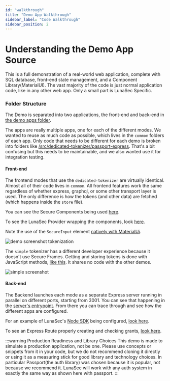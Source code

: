```yaml
---
id: "walkthrough"
title: "Demo App Walkthrough"
sidebar_label: "Code Walkthrough"
sidebar_position: 2
---
```

<!--
  ~ Copyright by LunaSec (owned by Refinery Labs, Inc)
  ~
  ~ Licensed under the Creative Commons Attribution-ShareAlike 4.0 International
  ~ (the "License"); you may not use this file except in compliance with the
  ~ License. You may obtain a copy of the License at
  ~
  ~ https://creativecommons.org/licenses/by-sa/4.0/legalcode
  ~
  ~ See the License for the specific language governing permissions and
  ~ limitations under the License.
  ~
-->
# Understanding the Demo App Source
This is a full demonstration of a real-world web application, complete with SQL database, front-end state management, and a Component Library(MaterialUI).
The vast majority of the code
is just normal application code, like in any other web app.  Only a small part is LunaSec Specific.

### Folder Structure
The Demo is separated into two applications, the front-end and back-end in 
[the demo apps folder](https://github.com/lunasec-io/lunasec-monorepo/tree/master/lunadefend/js/demo-apps/packages).

The apps are really multiple apps, one for each of the different modes. We wanted to reuse as much code as possible, 
which lives in the `common` folders of each app. Only code that needs to be different for each demo is broken into 
folders like [/src/dedicated-tokenizer/passport-express](https://github.com/lunasec-io/lunasec-monorepo/tree/demo-app-refactor/js/demo-apps/packages/demo-back-end/src/dedicated-tokenizer/passport-express).
That's a bit confusing but this needs to be maintainable, and we also wanted use it for integration testing.

#### Front-end
The frontend modes that use the `dedicated-tokenizer` are virtually identical. Almost all of their code lives in `common`.
All frontend features work the same regardless of whether express, graphql, or some other transport layer is used. 
The only difference is how the tokens (and other data) are fetched (which happens inside the `store` file).

You can see the Secure Components being used 
[here](https://github.com/lunasec-io/lunasec-monorepo/tree/demo-app-refactor/js/demo-apps/packages/react-front-end/src/common/components/secure-components).

To see the LunaSec Provider wrapping the components, look 
[here](https://github.com/lunasec-io/lunasec-monorepo/blob/de384d69d4c78e6b39505561c6c25b6a34a34e23/js/demo-apps/packages/react-front-end/src/common/App.tsx#L37).

Note the use of the `SecureInput` element 
[natively with MaterialUi](https://github.com/lunasec-io/lunasec-monorepo/blob/de384d69d4c78e6b39505561c6c25b6a34a34e23/js/demo-apps/packages/react-front-end/src/common/components/secure-components/SecureInputDemo.tsx#L118).

![demo screenshot tokenization](/img/demo-app-tokenization.png)


The `simple` tokenizer has a different developer experience because it doesn't use Secure Frames.
Getting and storing tokens is done with JavaScript methods, 
[like this](https://github.com/lunasec-io/lunasec-monorepo/blob/de384d69d4c78e6b39505561c6c25b6a34a34e23/js/demo-apps/packages/react-front-end/src/simple-tokenizer/components/secure-components/TokenizeDemo.tsx#L23).
It shares no code with the other demos.

![simple screenshot](/img/demo-app-simple.png)

#### Back-end
The Backend launches each mode as a separate Express server running in parallel on different ports, starting from 3001.
You can see that happening in the [server's entrypoint](https://github.com/lunasec-io/lunasec-monorepo/blob/demo-app-refactor/js/demo-apps/packages/demo-back-end/src/main.ts).
From there you can trace through and see how the different apps are configured.

For an example of LunaSec's [Node SDK](../../node-sdk/index.md) being configured, 
[look here](https://github.com/lunasec-io/lunasec-monorepo/blob/de384d69d4c78e6b39505561c6c25b6a34a34e23/js/demo-apps/packages/demo-back-end/src/dedicated-tokenizer/passport-express/config/configure-lunasec.ts).

To see an Express Route properly creating and checking grants, 
[look here](https://github.com/lunasec-io/lunasec-monorepo/blob/de384d69d4c78e6b39505561c6c25b6a34a34e23/js/demo-apps/packages/demo-back-end/src/dedicated-tokenizer/passport-express/routes/user-router.ts#L17).

:::warning Production Readiness and Library Choices
This demo is made to simulate a production application, not be one.  Please use concepts or snippets from it in your code, but we do not 
recommend cloning it directly or using it as a measuring stick for good library and technology choices.  In particular Passport(the auth library)
was chosen because it is popular, not because we recommend it.  LunaSec will work with any auth system in exactly the same way as shown here with passport. 
:::
